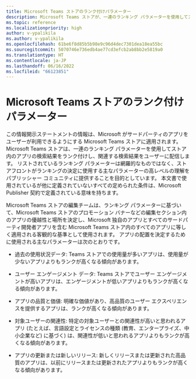 ```yaml
---
title: Microsoft Teams ストアのランク付けパラメーター
description: Microsoft Teams ストアが、一連のランキング パラメーターを使用してストア内のアプリの検索結果をランク付けし、関連する検索結果をユーザーに配信する方法について説明します。
ms.topic: reference
ms.localizationpriority: high
author: v-ypalikila
ms.author: v-ypalikila
ms.openlocfilehash: 61be6f8d85b5b98e9c96d4dec7301dea18ea55bc
ms.sourcegitcommit: 5070746e736edb4ae77cd3efcb2ab8bb2e5819a0
ms.translationtype: HT
ms.contentlocale: ja-JP
ms.lasthandoff: 06/16/2022
ms.locfileid: "66123851"
---
```

# <a name="microsoft-teams-store-ranking-parameters"></a>Microsoft Teams ストアのランク付けパラメーター

この情報開示ステートメントの情報は、Microsoft がサードパーティのアプリをユーザーが利用できるようにする Microsoft Teams ストアに適用されます。 Microsoft Teams ストアは、一連のランキング パラメーターを使用してストア内のアプリの検索結果をランク付けし、関連する検索結果をユーザーに配信します。 リストされているランキング パラメーターは網羅的なものではなく、ストアフロントがランキングの決定に使用する主なパラメーターの高レベルの理解をパブリッシャー コミュニティに提供することを目的としています。 本文書で使用されているが他に定義されていないすべての定められた条件は、Microsoft Publisher 契約で定義されている意味を持ちます。

Microsoft Teams ストアの編集チームは、ランキング パラメーターに基づいて、Microsoft Teams ストアのプロモーション バナーなどの編集セクション内のアプリの優越性と場所を決定し、Microsoft 独自のアプリとすべてのサードパーティ開発者アプリを含む Microsoft Teams ストア内のすべてのアプリに等しく適用される客観的な基準として使用されます。 アプリの配置を決定するために使用される主なパラメーターは次のとおりです。

* 過去の使用状況データ: Teams ストアでの使用量が多いアプリは、使用量が少ないアプリよりもランクが高くなる傾向があります。

* ユーザー エンゲージメント データ: Teams ストアでユーザー エンゲージメントが高いアプリは、エンゲージメントが低いアプリよりもランクが高くなる傾向があります。

* アプリの品質と価値: 明確な価値があり、高品質のユーザー エクスペリエンスを提供するアプリは、ランクが高くなる傾向があります。

* 対象ユーザーの関連性: 特定の対象ユーザーとの関連性が高いと思われるアプリ (たとえば、言語設定とライセンスの種類 (教育、エンタープライズ、中小企業など) に基づく) は、関連性が低いと思われるアプリよりもランクが高くなる傾向があります。

* アプリの更新または新しいリリース: 新しくリリースまたは更新された高品質のアプリは、以前にリリースまたは更新されたアプリよりもランクが高くなる傾向があります。
